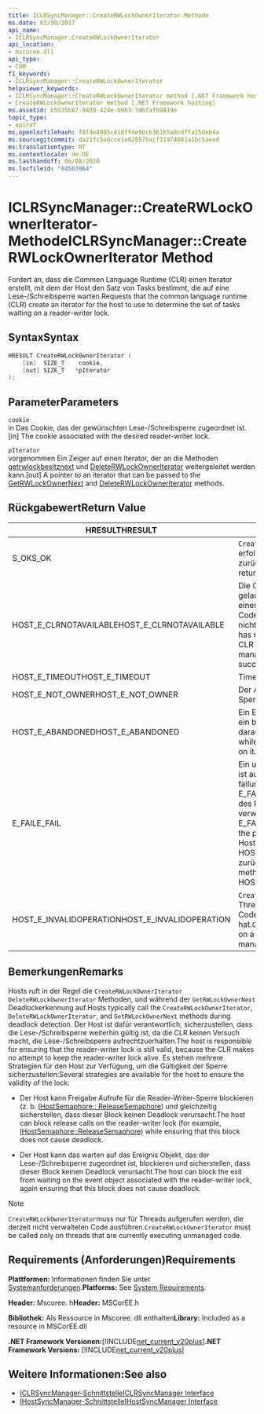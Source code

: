 ```yaml
---
title: ICLRSyncManager::CreateRWLockOwnerIterator-Methode
ms.date: 03/30/2017
api_name:
- ICLRSyncManager.CreateRWLockOwnerIterator
api_location:
- mscoree.dll
api_type:
- COM
f1_keywords:
- ICLRSyncManager::CreateRWLockOwnerIterator
helpviewer_keywords:
- ICLRSyncManager::CreateRWLockOwnerIterator method [.NET Framework hosting]
- CreateRWLockOwnerIterator method [.NET Framework hosting]
ms.assetid: b5535b87-9439-424e-b9b3-7d6fafb9819e
topic_type:
- apiref
ms.openlocfilehash: f8fde4905c41dffde90c6361b5a8cdffa15deb4a
ms.sourcegitcommit: da21fc5a8cce1e028575acf31974681a1bc5aeed
ms.translationtype: MT
ms.contentlocale: de-DE
ms.lasthandoff: 06/08/2020
ms.locfileid: "84503964"
---
```

# <a name="iclrsyncmanagercreaterwlockowneriterator-method"></a><span data-ttu-id="37093-102">ICLRSyncManager::CreateRWLockOwnerIterator-Methode</span><span class="sxs-lookup"><span data-stu-id="37093-102">ICLRSyncManager::CreateRWLockOwnerIterator Method</span></span>
<span data-ttu-id="37093-103">Fordert an, dass die Common Language Runtime (CLR) einen Iterator erstellt, mit dem der Host den Satz von Tasks bestimmt, die auf eine Lese-/Schreibsperre warten.</span><span class="sxs-lookup"><span data-stu-id="37093-103">Requests that the common language runtime (CLR) create an iterator for the host to use to determine the set of tasks waiting on a reader-writer lock.</span></span>  
  
## <a name="syntax"></a><span data-ttu-id="37093-104">Syntax</span><span class="sxs-lookup"><span data-stu-id="37093-104">Syntax</span></span>  
  
```cpp  
HRESULT CreateRWLockOwnerIterator (  
    [in]  SIZE_T    cookie,  
    [out] SIZE_T   *pIterator  
);  
```  
  
## <a name="parameters"></a><span data-ttu-id="37093-105">Parameter</span><span class="sxs-lookup"><span data-stu-id="37093-105">Parameters</span></span>  
 `cookie`  
 <span data-ttu-id="37093-106">in Das Cookie, das der gewünschten Lese-/Schreibsperre zugeordnet ist.</span><span class="sxs-lookup"><span data-stu-id="37093-106">[in] The cookie associated with the desired reader-writer lock.</span></span>  
  
 `pIterator`  
 <span data-ttu-id="37093-107">vorgenommen Ein Zeiger auf einen Iterator, der an die Methoden [getrwlockbesitznext](iclrsyncmanager-getrwlockownernext-method.md) und [DeleteRWLockOwnerIterator](iclrsyncmanager-deleterwlockowneriterator-method.md) weitergeleitet werden kann.</span><span class="sxs-lookup"><span data-stu-id="37093-107">[out] A pointer to an iterator that can be passed to the [GetRWLockOwnerNext](iclrsyncmanager-getrwlockownernext-method.md) and [DeleteRWLockOwnerIterator](iclrsyncmanager-deleterwlockowneriterator-method.md) methods.</span></span>  
  
## <a name="return-value"></a><span data-ttu-id="37093-108">Rückgabewert</span><span class="sxs-lookup"><span data-stu-id="37093-108">Return Value</span></span>  
  
|<span data-ttu-id="37093-109">HRESULT</span><span class="sxs-lookup"><span data-stu-id="37093-109">HRESULT</span></span>|<span data-ttu-id="37093-110">BESCHREIBUNG</span><span class="sxs-lookup"><span data-stu-id="37093-110">Description</span></span>|  
|-------------|-----------------|  
|<span data-ttu-id="37093-111">S_OK</span><span class="sxs-lookup"><span data-stu-id="37093-111">S_OK</span></span>|<span data-ttu-id="37093-112">`CreateRWLockOwnerIterator`wurde erfolgreich zurückgegeben.</span><span class="sxs-lookup"><span data-stu-id="37093-112">`CreateRWLockOwnerIterator` returned successfully.</span></span>|  
|<span data-ttu-id="37093-113">HOST_E_CLRNOTAVAILABLE</span><span class="sxs-lookup"><span data-stu-id="37093-113">HOST_E_CLRNOTAVAILABLE</span></span>|<span data-ttu-id="37093-114">Die CLR wurde nicht in einen Prozess geladen, oder die CLR befindet sich in einem Zustand, in dem Sie verwalteten Code nicht ausführen oder den-Befehl nicht erfolgreich verarbeiten kann.</span><span class="sxs-lookup"><span data-stu-id="37093-114">The CLR has not been loaded into a process, or the CLR is in a state in which it cannot run managed code or process the call successfully.</span></span>|  
|<span data-ttu-id="37093-115">HOST_E_TIMEOUT</span><span class="sxs-lookup"><span data-stu-id="37093-115">HOST_E_TIMEOUT</span></span>|<span data-ttu-id="37093-116">Timeout des Aufrufes.</span><span class="sxs-lookup"><span data-stu-id="37093-116">The call timed out.</span></span>|  
|<span data-ttu-id="37093-117">HOST_E_NOT_OWNER</span><span class="sxs-lookup"><span data-stu-id="37093-117">HOST_E_NOT_OWNER</span></span>|<span data-ttu-id="37093-118">Der Aufrufer ist nicht Besitzer der Sperre.</span><span class="sxs-lookup"><span data-stu-id="37093-118">The caller does not own the lock.</span></span>|  
|<span data-ttu-id="37093-119">HOST_E_ABANDONED</span><span class="sxs-lookup"><span data-stu-id="37093-119">HOST_E_ABANDONED</span></span>|<span data-ttu-id="37093-120">Ein Ereignis wurde abgebrochen, während ein blockierter Thread oder eine Fiber darauf wartete.</span><span class="sxs-lookup"><span data-stu-id="37093-120">An event was canceled while a blocked thread or fiber was waiting on it.</span></span>|  
|<span data-ttu-id="37093-121">E_FAIL</span><span class="sxs-lookup"><span data-stu-id="37093-121">E_FAIL</span></span>|<span data-ttu-id="37093-122">Ein unbekannter schwerwiegender Fehler ist aufgetreten.</span><span class="sxs-lookup"><span data-stu-id="37093-122">An unknown catastrophic failure occurred.</span></span> <span data-ttu-id="37093-123">Wenn eine Methode E_FAIL zurückgibt, ist die CLR innerhalb des Prozesses nicht mehr verwendbar.</span><span class="sxs-lookup"><span data-stu-id="37093-123">When a method returns E_FAIL, the CLR is no longer usable within the process.</span></span> <span data-ttu-id="37093-124">Nachfolgende Aufrufe von Hostingmethoden geben HOST_E_CLRNOTAVAILABLE zurück.</span><span class="sxs-lookup"><span data-stu-id="37093-124">Subsequent calls to hosting methods return HOST_E_CLRNOTAVAILABLE.</span></span>|  
|<span data-ttu-id="37093-125">HOST_E_INVALIDOPERATION</span><span class="sxs-lookup"><span data-stu-id="37093-125">HOST_E_INVALIDOPERATION</span></span>|<span data-ttu-id="37093-126">`CreateRWLockOwnerIterator`wurde in einem Thread aufgerufen, der derzeit verwalteten Code ausgeführt hat.</span><span class="sxs-lookup"><span data-stu-id="37093-126">`CreateRWLockOwnerIterator` was called on a thread that is currently running managed code.</span></span>|  
  
## <a name="remarks"></a><span data-ttu-id="37093-127">Bemerkungen</span><span class="sxs-lookup"><span data-stu-id="37093-127">Remarks</span></span>  
 <span data-ttu-id="37093-128">Hosts ruft in der Regel die `CreateRWLockOwnerIterator` `DeleteRWLockOwnerIterator` Methoden, und während der `GetRWLockOwnerNext` Deadlockerkennung auf.</span><span class="sxs-lookup"><span data-stu-id="37093-128">Hosts typically call the `CreateRWLockOwnerIterator`, `DeleteRWLockOwnerIterator`, and `GetRWLockOwnerNext` methods during deadlock detection.</span></span> <span data-ttu-id="37093-129">Der Host ist dafür verantwortlich, sicherzustellen, dass die Lese-/Schreibsperre weiterhin gültig ist, da die CLR keinen Versuch macht, die Lese-/Schreibsperre aufrechtzuerhalten.</span><span class="sxs-lookup"><span data-stu-id="37093-129">The host is responsible for ensuring that the reader-writer lock is still valid, because the CLR makes no attempt to keep the reader-writer lock alive.</span></span> <span data-ttu-id="37093-130">Es stehen mehrere Strategien für den Host zur Verfügung, um die Gültigkeit der Sperre sicherzustellen:</span><span class="sxs-lookup"><span data-stu-id="37093-130">Several strategies are available for the host to ensure the validity of the lock:</span></span>  
  
- <span data-ttu-id="37093-131">Der Host kann Freigabe Aufrufe für die Reader-Writer-Sperre blockieren (z. b. [IHostSemaphore:: ReleaseSemaphore](ihostsemaphore-releasesemaphore-method.md)) und gleichzeitig sicherstellen, dass dieser Block keinen Deadlock verursacht.</span><span class="sxs-lookup"><span data-stu-id="37093-131">The host can block release calls on the reader-writer lock (for example, [IHostSemaphore::ReleaseSemaphore](ihostsemaphore-releasesemaphore-method.md)) while ensuring that this block does not cause deadlock.</span></span>  
  
- <span data-ttu-id="37093-132">Der Host kann das warten auf das Ereignis Objekt, das der Lese-/Schreibsperre zugeordnet ist, blockieren und sicherstellen, dass dieser Block keinen Deadlock verursacht.</span><span class="sxs-lookup"><span data-stu-id="37093-132">The host can block the exit from waiting on the event object associated with the reader-writer lock, again ensuring that this block does not cause deadlock.</span></span>  
  
> [!NOTE]
> <span data-ttu-id="37093-133">`CreateRWLockOwnerIterator`muss nur für Threads aufgerufen werden, die derzeit nicht verwalteten Code ausführen.</span><span class="sxs-lookup"><span data-stu-id="37093-133">`CreateRWLockOwnerIterator` must be called only on threads that are currently executing unmanaged code.</span></span>  
  
## <a name="requirements"></a><span data-ttu-id="37093-134">Requirements (Anforderungen)</span><span class="sxs-lookup"><span data-stu-id="37093-134">Requirements</span></span>  
 <span data-ttu-id="37093-135">**Plattformen:** Informationen finden Sie unter [Systemanforderungen](../../get-started/system-requirements.md).</span><span class="sxs-lookup"><span data-stu-id="37093-135">**Platforms:** See [System Requirements](../../get-started/system-requirements.md).</span></span>  
  
 <span data-ttu-id="37093-136">**Header:** Mscoree. h</span><span class="sxs-lookup"><span data-stu-id="37093-136">**Header:** MSCorEE.h</span></span>  
  
 <span data-ttu-id="37093-137">**Bibliothek:** Als Ressource in Mscoree. dll enthalten</span><span class="sxs-lookup"><span data-stu-id="37093-137">**Library:** Included as a resource in MSCorEE.dll</span></span>  
  
 <span data-ttu-id="37093-138">**.NET Framework Versionen:**[!INCLUDE[net_current_v20plus](../../../../includes/net-current-v20plus-md.md)]</span><span class="sxs-lookup"><span data-stu-id="37093-138">**.NET Framework Versions:** [!INCLUDE[net_current_v20plus](../../../../includes/net-current-v20plus-md.md)]</span></span>  
  
## <a name="see-also"></a><span data-ttu-id="37093-139">Weitere Informationen:</span><span class="sxs-lookup"><span data-stu-id="37093-139">See also</span></span>

- [<span data-ttu-id="37093-140">ICLRSyncManager-Schnittstelle</span><span class="sxs-lookup"><span data-stu-id="37093-140">ICLRSyncManager Interface</span></span>](iclrsyncmanager-interface.md)
- [<span data-ttu-id="37093-141">IHostSyncManager-Schnittstelle</span><span class="sxs-lookup"><span data-stu-id="37093-141">IHostSyncManager Interface</span></span>](ihostsyncmanager-interface.md)
